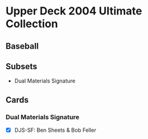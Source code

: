 # Upper Deck 2004 Ultimate Collection
## Baseball

## Subsets

- Dual Materials Signature

## Cards

### Dual Materials Signature
- [x] DJS-SF: Ben Sheets & Bob Feller<br>
